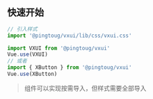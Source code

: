 ## 快速开始

```javascript
// 引入样式
import '@pingtoug/vxui/lib/css/vxui.css'

import VXUI from '@pingtoug/vxui'
Vue.use(VXUI)
// 或者
import { XButton } from '@pingtoug/vxui'
Vue.use(XButton)
```

> 组件可以实现按需导入，但样式需要全部导入
